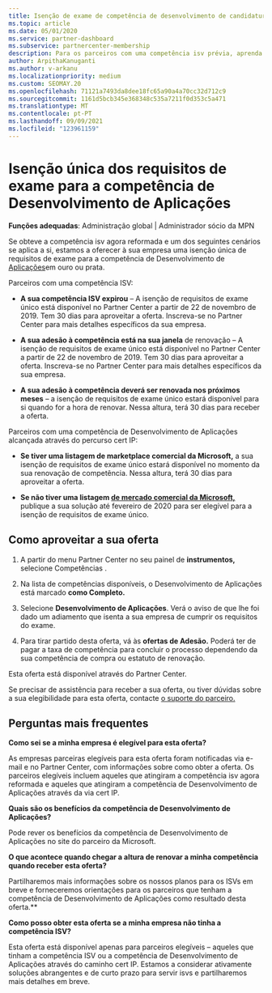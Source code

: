```yaml
---
title: Isenção de exame de competência de desenvolvimento de candidaturas
ms.topic: article
ms.date: 05/01/2020
ms.service: partner-dashboard
ms.subservice: partnercenter-membership
description: Para os parceiros com uma competência isv prévia, aprenda a obter uma isenção única de requisitos de exame para a competência de Desenvolvimento de Aplicações
author: ArpithaKanuganti
ms.author: v-arkanu
ms.localizationpriority: medium
ms.custom: SEOMAY.20
ms.openlocfilehash: 71121a7493da8dee18fc65a90a4a70cc32d712c9
ms.sourcegitcommit: 1161d5bcb345e368348c535a7211f0d353c5a471
ms.translationtype: MT
ms.contentlocale: pt-PT
ms.lasthandoff: 09/09/2021
ms.locfileid: "123961159"
---
```

# <a name="one-time-exam-requirements-exemption-for-the-application-development-competency"></a>Isenção única dos requisitos de exame para a competência de Desenvolvimento de Aplicações

**Funções adequadas**: Administração global | Administrador sócio da MPN

Se obteve a competência isv agora reformada e um dos seguintes cenários se aplica a si, estamos a oferecer à sua empresa uma isenção única de requisitos de exame para a competência de Desenvolvimento de [Aplicações](https://partner.microsoft.com/membership/application-development-competency)em ouro ou prata. 

Parceiros com uma competência ISV:

- **A sua competência ISV expirou** – A isenção de requisitos de exame único está disponível no Partner Center a partir de 22 de novembro de 2019. Tem 30 dias para aproveitar a oferta. Inscreva-se no Partner Center para mais detalhes específicos da sua empresa.

- **A sua adesão à competência está na sua janela** de renovação – A isenção de requisitos de exame único está disponível no Partner Center a partir de 22 de novembro de 2019. Tem 30 dias para aproveitar a oferta. Inscreva-se no Partner Center para mais detalhes específicos da sua empresa.

- **A sua adesão à competência deverá ser renovada nos próximos meses** – a isenção de requisitos de exame único estará disponível para si quando for a hora de renovar. Nessa altura, terá 30 dias para receber a oferta.

Parceiros com uma competência de Desenvolvimento de Aplicações alcançada através do percurso cert IP:

- **Se tiver uma listagem de marketplace comercial da Microsoft,** a sua isenção de requisitos de exame único estará disponível no momento da sua renovação de competência. Nessa altura, terá 30 dias para aproveitar a oferta.

- **Se não tiver uma listagem [de mercado comercial da Microsoft,](https://azure.microsoft.com/overview/commercial-marketplace/)** publique a sua solução até fevereiro de 2020 para ser elegível para a isenção de requisitos de exame único.

## <a name="how-to-take-advantage-of-your-offer"></a>Como aproveitar a sua oferta

1. A partir do menu Partner Center no seu painel de **instrumentos,** selecione Competências .
2. Na lista de competências disponíveis, o Desenvolvimento de Aplicações está marcado **como Completo.**

3. Selecione **Desenvolvimento de Aplicações**. Verá o aviso de que lhe foi dado um adiamento que isenta a sua empresa de cumprir os requisitos do exame. 

4. Para tirar partido desta oferta, vá às **ofertas de Adesão.** Poderá ter de pagar a taxa de competência para concluir o processo dependendo da sua competência de compra ou estatuto de renovação. 

Esta oferta está disponível através do Partner Center.

Se precisar de assistência para receber a sua oferta, ou tiver dúvidas sobre a sua elegibilidade para esta oferta, contacte [o suporte do parceiro.](https://partner.microsoft.com/Support) 

## <a name="frequently-asked-questions"></a>Perguntas mais frequentes

**Como sei se a minha empresa é elegível para esta oferta?**

As empresas parceiras elegíveis para esta oferta foram notificadas via e-mail e no Partner Center, com informações sobre como obter a oferta. Os parceiros elegíveis incluem aqueles que atingiram a competência isv agora reformada e aqueles que atingiram a competência de Desenvolvimento de Aplicações através da via cert IP. 

**Quais são os benefícios da competência de Desenvolvimento de Aplicações?**

Pode rever os benefícios da competência de Desenvolvimento de Aplicações no site do parceiro da Microsoft. 

**O que acontece quando chegar a altura de renovar a minha competência quando receber esta oferta?** 

Partilharemos mais informações sobre os nossos planos para os ISVs em breve e forneceremos orientações para os parceiros que tenham a competência de Desenvolvimento de Aplicações como resultado desta oferta.**  

**Como posso obter esta oferta se a minha empresa não tinha a competência ISV?**

Esta oferta está disponível apenas para parceiros elegíveis – aqueles que tinham a competência ISV ou a competência de Desenvolvimento de Aplicações através do caminho cert IP. Estamos a considerar ativamente soluções abrangentes e de curto prazo para servir isvs e partilharemos mais detalhes em breve. 


